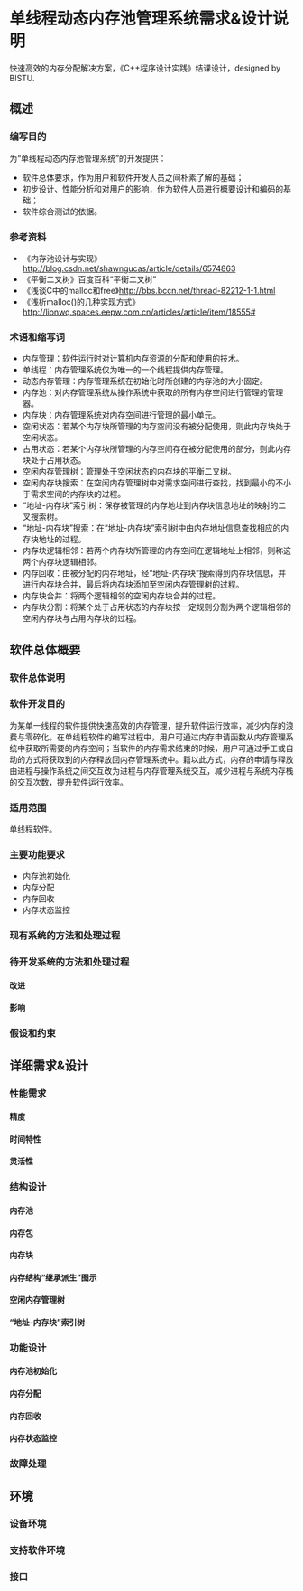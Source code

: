 # 单线程动态内存池管理系统需求&设计说明
快速高效的内存分配解决方案，《C++程序设计实践》结课设计，designed by BISTU.

## 概述

### 编写目的
为“单线程动态内存池管理系统”的开发提供：
* 软件总体要求，作为用户和软件开发人员之间朴素了解的基础；
* 初步设计、性能分析和对用户的影响，作为软件人员进行概要设计和编码的基础；
* 软件综合测试的依据。

### 参考资料
* 《内存池设计与实现》http://blog.csdn.net/shawngucas/article/details/6574863
* 《平衡二叉树》百度百科“平衡二叉树”
* 《浅谈C中的malloc和free》http://bbs.bccn.net/thread-82212-1-1.html
* 《浅析malloc()的几种实现方式》http://lionwq.spaces.eepw.com.cn/articles/article/item/18555#

### 术语和缩写词
* 内存管理：软件运行时对计算机内存资源的分配和使用的技术。
* 单线程：内存管理系统仅为唯一的一个线程提供内存管理。
* 动态内存管理：内存管理系统在初始化时所创建的内存池的大小固定。
* 内存池：对内存管理系统从操作系统中获取的所有内存空间进行管理的管理器。
* 内存块：内存管理系统对内存空间进行管理的最小单元。
* 空闲状态：若某个内存块所管理的内存空间没有被分配使用，则此内存块处于空闲状态。
* 占用状态：若某个内存块所管理的内存空间存在被分配使用的部分，则此内存块处于占用状态。
* 空闲内存管理树：管理处于空闲状态的内存块的平衡二叉树。
* 空闲内存块搜索：在空闲内存管理树中对需求空间进行查找，找到最小的不小于需求空间的内存块的过程。
* “地址-内存块”索引树：保存被管理的内存地址到内存块信息地址的映射的二叉搜索树。
* “地址-内存块”搜索：在“地址-内存块”索引树中由内存地址信息查找相应的内存块地址的过程。
* 内存块逻辑相邻：若两个内存块所管理的内存空间在逻辑地址上相邻，则称这两个内存块逻辑相邻。
* 内存回收：由被分配的内存地址，经“地址-内存块”搜索得到内存块信息，并进行内存块合并，最后将内存块添加至空闲内存管理树的过程。
* 内存块合并：将两个逻辑相邻的空闲内存块合并的过程。
* 内存块分割：将某个处于占用状态的内存块按一定规则分割为两个逻辑相邻的空闲内存块与占用内存块的过程。

## 软件总体概要
### 软件总体说明
### 软件开发目的
为某单一线程的软件提供快速高效的内存管理，提升软件运行效率，减少内存的浪费与零碎化。在单线程软件的编写过程中，用户可通过内存申请函数从内存管理系统中获取所需要的内存空间；当软件的内存需求结束的时候，用户可通过手工或自动的方式将获取到的内存释放回内存管理系统中。籍以此方式，内存的申请与释放由进程与操作系统之间交互改为进程与内存管理系统交互，减少进程与系统内存栈的交互次数，提升软件运行效率。

### 适用范围
单线程软件。

### 主要功能要求
* 内存池初始化
* 内存分配
* 内存回收
* 内存状态监控

### 现有系统的方法和处理过程
### 待开发系统的方法和处理过程
#### 改进
#### 影响
### 假设和约束

## 详细需求&设计
### 性能需求
#### 精度
#### 时间特性
#### 灵活性
### 结构设计
#### 内存池
#### 内存包
#### 内存块
#### 内存结构“继承派生”图示
#### 空闲内存管理树
#### “地址-内存块”索引树
### 功能设计
#### 内存池初始化
#### 内存分配
#### 内存回收
#### 内存状态监控
### 故障处理

## 环境
### 设备环境
### 支持软件环境
### 接口
